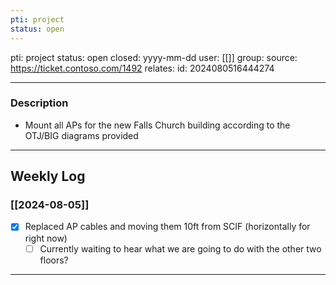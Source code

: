 ```yaml
---
pti: project
status: open
---
```




pti: project 
status: open
closed: yyyy-mm-dd
user: [[]]
group: 
source: https://ticket.contoso.com/1492
relates: 
id: 2024080516444274

---
### Description
- Mount all APs for the new Falls Church building according to the OTJ/BIG diagrams provided
---
## Weekly Log
### [[2024-08-05]]
- [x] Replaced AP cables and moving them 10ft from SCIF (horizontally for right now)
	- [ ] Currently waiting to hear what we are going to do with the other two floors?
---




